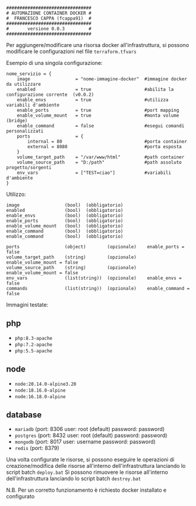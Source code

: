````
################################
# AUTOMAZIONE CONTAINER DOCKER #
#  FRANCESCO CAPPA (fcappa91)  #
################################
#       versione 0.0.3         #
################################
````
Per aggiungere/modificare una risorsa docker all'infrastruttura, si possono modificare le configurazioni nel file `terraform.tfvars` 


Esempio di una singola configurazione: 
````
nome_servizio = {
    image                 = "nome-immagine-docker"  #immagine docker da utilizzare
    enabled               = true                    #abilita la configurazione corrente  (v0.0.2)
    enable_envs           = true                    #utilizza variabili d'ambiente
    enable_ports          = true                    #port mapping
    enable_volume_mount   = true                    #monta volume (bridge)
    enable_command        = false                   #esegui comandi personalizzati
    ports                 = {
        internal = 80                               #porta container
        external = 8080                             #porta esposta
    }
    volume_target_path    = "/var/www/html"         #path container
    volume_source_path    = "D:/path"               #path assoluto progetto/sorgenti
    env_vars              = ["TEST=ciao"]           #variabili d'ambiente
}
````

Utilizzo:
```
image                 (bool)  (obbligatorio)
enabled               (bool)  (obbligatorio)
enable_envs           (bool)  (obbligatorio)
enable_ports          (bool)  (obbligatorio)
enable_volume_mount   (bool)  (obbligatorio)
enable_command        (bool)  (obbligatorio)
enable_command        (bool)  (obbligatorio)

ports                 (object)        (opzionale)    enable_ports = false
volume_target_path    (string)        (opzionale)    enable_volume_mount = false
volume_source_path    (string)        (opzionale)    enable_volume_mount = false
env_vars              (list(string))  (opzionale)    enable_envs = false
commands              (list(string))  (opzionale)    enable_command = false
```

Immagini testate:
## php
- `php:8.3-apache`
- `php:7.2-apache`
- `php:5.5-apache`

## node
- `node:20.14.0-alpine3.20`
- `node:18.16.0-alpine`
- `node:16.18.0-alpine`

## database
-  `mariadb`  (port: 8306 user: root (default) password: password)
-  `postgres` (port: 8432 user: root (default) password: password)
-  `mongodb`  (port: 8017 user: username password: password)
-  `redis`    (port: 8379)

Una volta configurate le risorse, si possono eseguire le operazioni di creazione/modifica delle risorse all'interno dell'infrastruttura lanciando lo script batch `deploy.bat`
Si possono rimuovere le risorse all'interno dell'infrastruttura lanciando lo script batch `destroy.bat`

N.B. Per un corretto funzionamento è richiesto docker installato e configurato